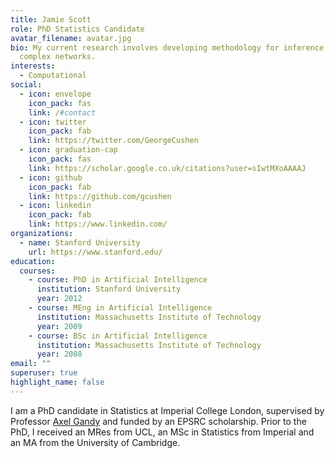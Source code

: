 ```yaml
---
title: Jamie Scott
role: PhD Statistics Candidate
avatar_filename: avatar.jpg
bio: My current research involves developing methodology for inference in
  complex networks.
interests:
  - Computational
social:
  - icon: envelope
    icon_pack: fas
    link: /#contact
  - icon: twitter
    icon_pack: fab
    link: https://twitter.com/GeorgeCushen
  - icon: graduation-cap
    icon_pack: fas
    link: https://scholar.google.co.uk/citations?user=sIwtMXoAAAAJ
  - icon: github
    icon_pack: fab
    link: https://github.com/gcushen
  - icon: linkedin
    icon_pack: fab
    link: https://www.linkedin.com/
organizations:
  - name: Stanford University
    url: https://www.stanford.edu/
education:
  courses:
    - course: PhD in Artificial Intelligence
      institution: Stanford University
      year: 2012
    - course: MEng in Artificial Intelligence
      institution: Massachusetts Institute of Technology
      year: 2009
    - course: BSc in Artificial Intelligence
      institution: Massachusetts Institute of Technology
      year: 2008
email: ""
superuser: true
highlight_name: false
---
```

I am a PhD candidate in Statistics at Imperial College London, supervised by Professor [Axel Gandy](https://wwwf.imperial.ac.uk/~agandy/) and funded by an EPSRC scholarship. Prior to the PhD, I received an MRes from UCL, an MSc in Statistics from Imperial and an MA from the University of Cambridge.